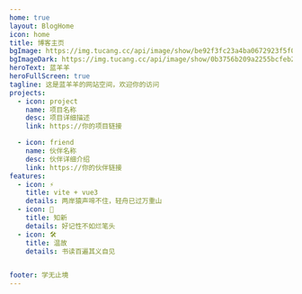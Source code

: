 ```yaml
---
home: true
layout: BlogHome
icon: home
title: 博客主页
bgImage: https://img.tucang.cc/api/image/show/be92f3fc23a4ba0672923f5f05c7e08b
bgImageDark: https://img.tucang.cc/api/image/show/0b3756b209a2255bcfeb2a5429938f8a
heroText: 蓝羊羊
heroFullScreen: true
tagline: 这是蓝羊羊的网站空间，欢迎你的访问
projects:
  - icon: project
    name: 项目名称
    desc: 项目详细描述
    link: https://你的项目链接

  - icon: friend
    name: 伙伴名称
    desc: 伙伴详细介绍
    link: https://你的伙伴链接
features:
  - icon: ⚡️
    title: vite + vue3
    details: 两岸猿声啼不住，轻舟已过万重山
  - icon: 🖖
    title: 知新
    details: 好记性不如烂笔头
  - icon: 🛠️
    title: 温故
    details: 书读百遍其义自见


footer: 学无止境
---
```


